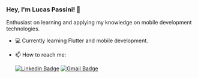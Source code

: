 ### Hey, I'm Lucas Passini! 👋

Enthusiast on learning and applying my knowledge on mobile development technologies.

- 💻 Currently learning Flutter and mobile development. 
- 📫 How to reach me:  

  [![Linkedin Badge](https://img.shields.io/badge/-Lucas%20Passini-0e76a8?style=flat-square&logo=Linkedin&logoColor=white&link=https://www.linkedin.com/in/lucaspassini/)](https://www.linkedin.com/in/lucaspassini/) 
[![Gmail Badge](https://img.shields.io/badge/-lucas.passini1@gmail.com-c0392b?style=flat-square&logo=Gmail&logoColor=white&link=mailto:lucas.passini1@gmail.com)](lucas.passini1)

